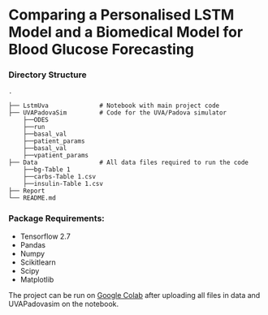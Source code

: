 # Comparing a Personalised LSTM Model and a Biomedical Model for Blood Glucose Forecasting
 

### Directory Structure
    .  
           
    ├── LstmUva              # Notebook with main project code
    ├── UVAPadovaSim         # Code for the UVA/Padova simulator
        ├──ODES
        ├──run
        ├──basal_val
        ├──patient_params
        ├──basal_val
        ├──vpatient_params
    ├── Data                 # All data files required to run the code
        ├──bg-Table 1
        ├──carbs-Table 1.csv
        ├──insulin-Table 1.csv
    ├── Report               
    └── README.md


### Package Requirements:
* Tensorflow 2.7
* Pandas
* Numpy
* Scikitlearn
* Scipy
* Matplotlib


The project can be run on [Google Colab](https://colab.research.google.com/drive/1pNbD5qW0IJJDNXwz8cLUyG8Z5sHsvVhC#scrollTo=syD02GAmapxx) after uploading all files in data and UVAPadovasim on the notebook.
